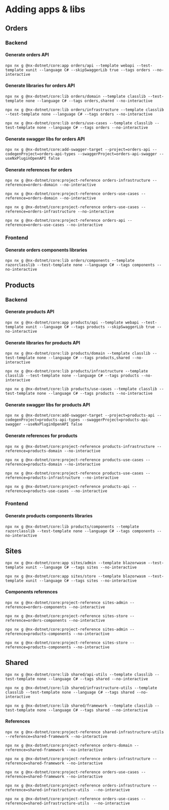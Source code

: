 # Adding apps & libs

## Orders

### Backend

#### Generate orders API

`npx nx g @nx-dotnet/core:app orders/api --template webapi --test-template xunit --language C# --skipSwaggerLib true --tags orders --no-interactive`

#### Generate libraries for orders API

`npx nx g @nx-dotnet/core:lib orders/domain --template classlib --test-template none --language C# --tags orders,shared --no-interactive`

`npx nx g @nx-dotnet/core:lib orders/infrastructure --template classlib --test-template none --language C# --tags orders --no-interactive`

`npx nx g @nx-dotnet/core:lib orders/use-cases --template classlib --test-template none --language C# --tags orders --no-interactive`

#### Generate swagger libs for orders API

`npx nx g @nx-dotnet/core:add-swagger-target --project=orders-api --codegenProject=orders-api-types --swaggerProject=orders-api-swagger --useNxPluginOpenAPI false`

#### Generate references for orders

`npx nx g @nx-dotnet/core:project-reference orders-infrastructure --reference=orders-domain --no-interactive`

`npx nx g @nx-dotnet/core:project-reference orders-use-cases --reference=orders-domain --no-interactive`

`npx nx g @nx-dotnet/core:project-reference orders-use-cases --reference=orders-infrastructure --no-interactive`

`npx nx g @nx-dotnet/core:project-reference orders-api --reference=orders-use-cases --no-interactive`

### Frontend

#### Generate orders components libraries

`npx nx g @nx-dotnet/core:lib orders/components --template razorclasslib --test-template none --language C# --tags components --no-interactive`

## Products

### Backend

#### Generate products API

`npx nx g @nx-dotnet/core:app products/api --template webapi --test-template xunit --language C# --tags products --skipSwaggerLib true --no-interactive`

#### Generate libraries for products API

`npx nx g @nx-dotnet/core:lib products/domain --template classlib --test-template none --language C# --tags products,shared --no-interactive`

`npx nx g @nx-dotnet/core:lib products/infrastructure --template classlib --test-template none --language C# --tags products --no-interactive`

`npx nx g @nx-dotnet/core:lib products/use-cases --template classlib --test-template none --language C# --tags products --no-interactive`

#### Generate swagger libs for products API

`npx nx g @nx-dotnet/core:add-swagger-target --project=products-api --codegenProject=products-api-types --swaggerProject=products-api-swagger --useNxPluginOpenAPI false`

#### Generate references for products

`npx nx g @nx-dotnet/core:project-reference products-infrastructure --reference=products-domain --no-interactive`

`npx nx g @nx-dotnet/core:project-reference products-use-cases --reference=products-domain --no-interactive`

`npx nx g @nx-dotnet/core:project-reference products-use-cases --reference=products-infrastructure --no-interactive`

`npx nx g @nx-dotnet/core:project-reference products-api --reference=products-use-cases --no-interactive`

### Frontend

#### Generate products components libraries

`npx nx g @nx-dotnet/core:lib products/components --template razorclasslib --test-template none --language C# --tags components --no-interactive`

## Sites

`npx nx g @nx-dotnet/core:app sites/admin --template blazorwasm --test-template xunit --language C# --tags sites --no-interactive`

`npx nx g @nx-dotnet/core:app sites/store --template blazorwasm --test-template xunit --language C# --tags sites --no-interactive`

#### Components references

`npx nx g @nx-dotnet/core:project-reference sites-admin --reference=orders-components --no-interactive`

`npx nx g @nx-dotnet/core:project-reference sites-store --reference=orders-components --no-interactive`

`npx nx g @nx-dotnet/core:project-reference sites-admin --reference=products-components --no-interactive`

`npx nx g @nx-dotnet/core:project-reference sites-store --reference=products-components --no-interactive`

## Shared

`npx nx g @nx-dotnet/core:lib shared/api-utils --template classlib --test-template none --language C# --tags shared --no-interactive`

`npx nx g @nx-dotnet/core:lib shared/infrastructure-utils --template classlib --test-template none --language C# --tags shared --no-interactive`

`npx nx g @nx-dotnet/core:lib shared/framework --template classlib --test-template none --language C# --tags shared --no-interactive`

#### References

`npx nx g @nx-dotnet/core:project-reference shared-infrastructure-utils --reference=shared-framework --no-interactive`

`npx nx g @nx-dotnet/core:project-reference orders-domain --reference=shared-framework --no-interactive`

`npx nx g @nx-dotnet/core:project-reference orders-infrastructure --reference=shared-framework --no-interactive`

`npx nx g @nx-dotnet/core:project-reference orders-use-cases --reference=shared-framework --no-interactive`

`npx nx g @nx-dotnet/core:project-reference orders-infrastructure --reference=shared-infrastructure-utils  --no-interactive`

`npx nx g @nx-dotnet/core:project-reference orders-use-cases --reference=shared-infrastructure-utils  --no-interactive`
